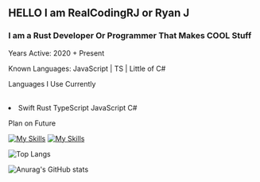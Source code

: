 <h2>HELLO I am RealCodingRJ or Ryan J</h2> 
<h3>I am a Rust Developer Or Programmer That Makes COOL Stuff</h3>
<link href="https://languages.abranhe.com/logos.css" rel="stylesheet">

Years Active: 2020 + Present

Known Languages: JavaScript | TS | Little of C#

Languages I Use Currently

<br/>
<li>
    Swift
    Rust
    TypeScript
    JavaScript
    C#
</li>

Plan on Future 


[![My Skills](https://skillicons.dev/icons?i=js,rust,ts,cs,windows)](https://skillicons.dev)
[![My Skills](https://skillicons.dev/icons?i=mongodb)](https://skillicons.dev)

![Top Langs](https://github-readme-stats.vercel.app/api/top-langs/?username=realcodingrj&show_icons=true&theme=radical&hide_progress=true)

![Anurag's GitHub stats](https://github-readme-stats.vercel.app/api?username=realcodingrj&show_icons=true&theme=radical)
